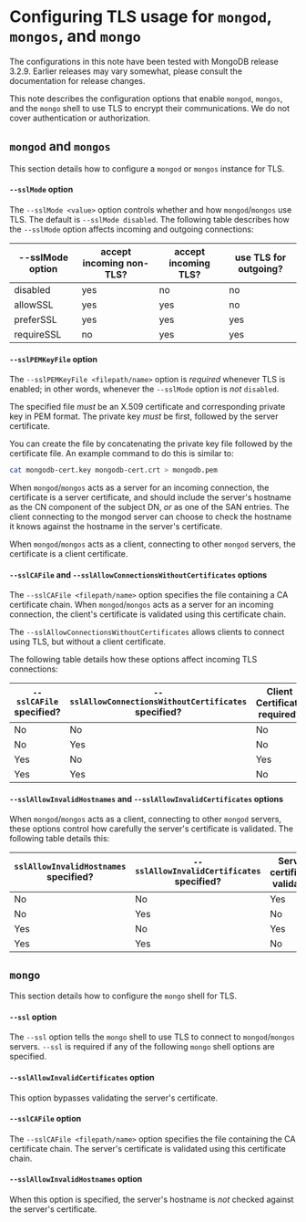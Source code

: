 # Configuring TLS usage for `mongod`, `mongos`, and `mongo`

The configurations in this note have been tested with MongoDB release 3.2.9. Earlier releases may vary somewhat, please consult the documentation for release changes. 

This note describes the configuration options that enable `mongod`, `mongos`, and the `mongo` shell to use TLS to encrypt their communications. We do not cover authentication or authorization. 

## `mongod` and `mongos`

This section details how to configure a `mongod` or `mongos` instance for TLS.

#### `--sslMode` option

The `--sslMode <value>` option controls whether and how `mongod`/`mongos` use TLS.  The default is `--sslMode disabled`. The following table describes how the `--sslMode` option affects incoming and outgoing connections:

|--sslMode option|accept incoming non-TLS?|accept incoming TLS?|use TLS for outgoing?|
|-------------|------------------------|--------------------|---------------------|
|disabled|yes|no|no|
|allowSSL|yes|yes|no|
|preferSSL|yes|yes|yes|
|requireSSL|no|yes|yes|

#### `--sslPEMKeyFile` option

The `--sslPEMKeyFile <filepath/name>` option is *required* whenever TLS is enabled; in other words, whenever the `--sslMode` option is *not* `disabled`.

The specified file *must* be an X.509 certificate and corresponding private key in PEM format. The private key *must* be first, followed by the server certificate. 

You can create the file by concatenating the private key file followed by the certificate file. An example command to do this is similar to:

```bash
cat mongodb-cert.key mongodb-cert.crt > mongodb.pem
```

When `mongod`/`mongos` acts as a server for an incoming connection, the certificate is a server certificate, and should include the server's hostname as the CN component of the subject DN, *or* as one of the SAN entries. The client connecting to the mongod server can choose to check the hostname it knows against the hostname in the server's certificate.

When `mongod`/`mongos` acts as a client, connecting to other `mongod` servers, the certificate is a client certificate.

#### `--sslCAFile` and `--sslAllowConnectionsWithoutCertificates` options

The `--sslCAFile <filepath/name>` option specifies the file containing a CA certificate chain. When `mongod`/`mongos` acts as a server for an incoming connection, the client's certificate is validated using this certificate chain.

The `--sslAllowConnectionsWithoutCertificates` allows clients to connect using TLS, but without a client certificate.

The following table details how these options affect incoming TLS connections:

| `--sslCAFile` specified? | `--sslAllowConnectionsWithoutCertificates` specified? | Client Certificate required? | Client Certificate validated? |
|--------------------------|-------------------------------------------------------|------------------------------|-------------------------------|
| No | No | No | No |
| No | Yes | No | No |
| Yes | No | Yes | Yes |
| Yes | Yes | No | Yes |

#### `--sslAllowInvalidHostnames` and `--sslAllowInvalidCertificates` options

When `mongod`/`mongos` acts as a client, connecting to other `mongod` servers, these options control how carefully the server's certificate is validated. The following table details this:

| `sslAllowInvalidHostnames` specified? | `--sslAllowInvalidCertificates` specified? | Server certificate validated | Server hostname checked |
|---------------------------------------|--------------------------------------------|------------------------------|-------------------------|
| No | No | Yes | Yes |
| No | Yes | No | No |
| Yes | No | Yes | No |
| Yes | Yes | No | No |

## `mongo`

This section details how to configure the `mongo` shell for TLS.

#### `--ssl` option

The `--ssl` option tells the `mongo` shell to use TLS to connect to `mongod`/`mongos` servers. `--ssl` is required if any of the following `mongo` shell options are specified.

#### `--sslAllowInvalidCertificates` option

This option bypasses validating the server's certificate.

#### `--sslCAFile` option

The `--sslCAFile <filepath/name>` option specifies the file containing the CA certificate chain. The server's certificate is validated using this certificate chain.

#### `--sslAllowInvalidHostnames` option

When this option is specified, the server's hostname is *not* checked against the server's certificate.